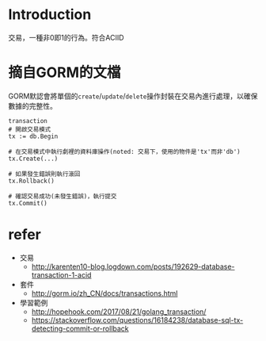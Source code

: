 # Introduction
交易，一種非0即1的行為。符合ACIID

# 摘自GORM的文檔
GORM默認會將單個的`create`/`update`/`delete`操作封裝在交易內進行處理，以確保數據的完整性。

```
transaction
# 開啟交易模式
tx := db.Begin

# 在交易模式中執行劇裡的資料庫操作(noted: 交易下，使用的物件是'tx'而非'db')
tx.Create(...)

# 如果發生錯誤則執行滾回
tx.Rollback()

# 確認交易成功(未發生錯誤)，執行提交
tx.Commit()

```

# refer
- 交易
  - http://karenten10-blog.logdown.com/posts/192629-database-transaction-1-acid
- 套件
  - http://gorm.io/zh_CN/docs/transactions.html
- 學習範例
  - http://hopehook.com/2017/08/21/golang_transaction/
  - https://stackoverflow.com/questions/16184238/database-sql-tx-detecting-commit-or-rollback